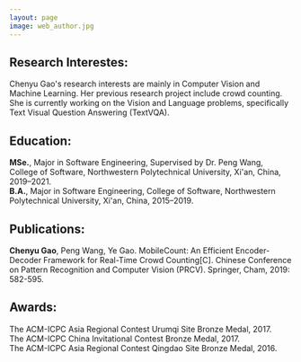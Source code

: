```yaml
---
layout: page
image: web_author.jpg
---
```



## Research Interestes:

Chenyu Gao's research interests are mainly in Computer Vision and Machine Learning. Her previous research project include crowd counting. She is currently working on the Vision and Language problems, specifically Text Visual Question Answering (TextVQA).

## Education:

**MSe.**, Major in Software Engineering, Supervised by Dr. Peng Wang, College of Software, Northwestern Polytechnical University, Xi'an, China, 2019–2021.<br>
**B.A.**, Major in Software Engineering, College of Software, Northwestern Polytechnical University, Xi'an, China, 2015–2019.<br>

## Publications:
**Chenyu Gao**, Peng Wang, Ye Gao. MobileCount: An Efficient Encoder-Decoder Framework for Real-Time Crowd Counting[C]. Chinese Conference on Pattern Recognition and Computer Vision (PRCV). Springer, Cham, 2019: 582-595.

## Awards:

The ACM-ICPC Asia Regional Contest Urumqi Site Bronze Medal, 2017.<br>
The ACM-ICPC China Invitational Contest Bronze Medal, 2017. <br>
The ACM-ICPC Asia Regional Contest Qingdao Site Bronze Medal, 2016.<br>